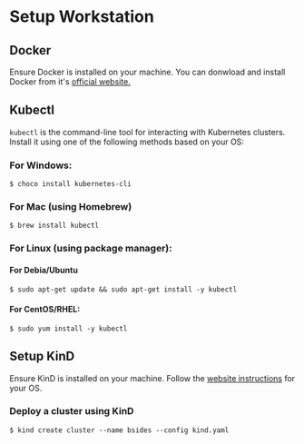 # Setup Workstation

## Docker
Ensure Docker is installed on your machine. You can donwload and install Docker from it's [official website.](https://docs.docker.com/desktop/?_gl=1*k6dyed*_ga*MTc3OTY4ODk5MS4xNjkyMTIwNjM5*_ga_XJWPQMJYHQ*MTY5NjQ3NDg4Ni4xNS4xLjE2OTY0NzQ5MDQuNDIuMC4w)

## Kubectl
`kubectl` is the command-line tool for interacting with Kubernetes clusters. Install it using one of the following methods based on your OS:

### For Windows:
````shell
$ choco install kubernetes-cli
````

### For Mac (using Homebrew)
```shell
$ brew install kubectl
```

### For Linux (using package manager):

#### For Debia/Ubuntu
```shell
$ sudo apt-get update && sudo apt-get install -y kubectl
```

#### For CentOS/RHEL:
```shell
$ sudo yum install -y kubectl
```

## Setup KinD
Ensure KinD is installed on your machine. Follow the [website instructions](https://kind.sigs.k8s.io/docs/user/quick-start/) for your OS.

### Deploy a cluster using KinD
```shell
$ kind create cluster --name bsides --config kind.yaml
```

